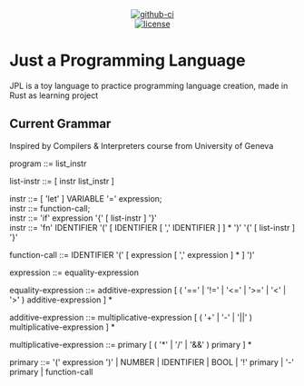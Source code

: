 <div align="center">
  <div>
    <a href="https://github.com/K4kug3n/jpl/actions?query=workflow%3Alinux-build">
      <img src="https://github.com/K4kug3n/jpl/workflows/linux-build/badge.svg" alt="github-ci" />
    </a>
  </div>
  <div>
    <a href="https://github.com/K4kug3n/jpl/blob/main/LICENSE">
      <img src="https://img.shields.io/github/license/K4kug3n/jpl?style=plastic" alt="license" />
    </a>
  </div>

</div>

# Just a Programming Language

JPL is a toy language to practice programming language creation, made in Rust as learning project

## Current Grammar
Inspired by Compilers & Interpreters course from University of Geneva  

program ::= list_instr  

list-instr ::= [ instr list_instr ]  

instr ::= [ 'let' ] VARIABLE '=' expression;  
instr ::= function-call;  
instr ::= 'if' expression '{' [ list-instr ] '}'  
instr ::= 'fn' IDENTIFIER '(' [ IDENTIFIER [ ',' IDENTIFIER ] ] * ')' '{' [ list-instr ] '}' 

function-call ::= IDENTIFIER '(' [ expression [ ',' expression ] * ] ')'  

expression ::= equality-expression  

equality-expression ::= additive-expression [ ( '==' | '!=' | '<=' | '>=' | '<' | '>' ) additive-expression ] *  

additive-expression ::= multiplicative-expression [ ( '+' | '-' | '||' ) multiplicative-expression ] *  

multiplicative-expression ::= primary [ ( '*' | '/' | '&&' ) primary ] *  

primary ::= '(' expression ')' | NUMBER | IDENTIFIER | BOOL | '!' primary | '-' primary | function-call